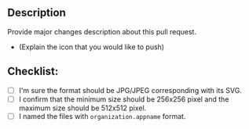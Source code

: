 ## Description

Provide major changes description about this pull request.

- (Explain the icon that you would like to push)


## Checklist:

- [ ] I'm sure the format should be JPG/JPEG corresponding with its SVG.
- [ ] I confirm that the minimum size should be 256x256 pixel and the maximum size should be 512x512 pixel.
- [ ] I named the files with `organization.appname` format.